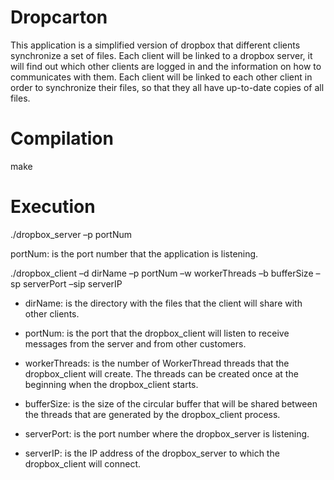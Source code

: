 # Dropcarton

This application is a simplified version of dropbox that different clients synchronize a set of files.
Each client will be linked to a dropbox server, it will find out which other clients are logged in and the 
information on how to communicates with them. Each client will be linked to each other client in order to
synchronize their files, so that they all have up-to-date copies of all files.

# Compilation

make

# Execution

./dropbox_server –p portNum

portNum: is the port number that the application is listening.


./dropbox_client –d dirName –p portNum –w workerThreads –b bufferSize –sp
serverPort –sip serverIP

- dirName: is the directory with the files that the client will share with other clients.

- portNum: is the port that the dropbox_client will listen to receive messages from the server and from
other customers.

- workerThreads: is the number of WorkerThread threads that the dropbox_client will create.
The threads can be created once at the beginning when the dropbox_client starts.

- bufferSize: is the size of the circular buffer that will be shared between the threads 
that are generated by the dropbox_client process.

- serverPort: is the port number where the dropbox_server is listening.

- serverIP: is the IP address of the dropbox_server to which the dropbox_client will connect.
